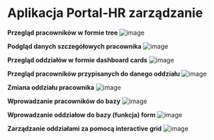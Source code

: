 <h1>Aplikacja Portal-HR zarządzanie</h1>

<b>Przegląd pracowników w formie tree</b>
![image](https://github.com/user-attachments/assets/53763ac1-f057-49d5-be84-b0bdf3794a4b)


<b>Podgląd danych szczegółowych pracownika</b>
![image](https://github.com/user-attachments/assets/75941d9c-f116-4186-a1c4-4298fd3b39cb)


<b>Przegląd oddziałów w formie dashboard cards</b>
![image](https://github.com/user-attachments/assets/e485e990-7576-496c-aadd-5c6c05e3245e)


<b>Przegląd pracowników przypisanych do danego oddziału</b>
![image](https://github.com/user-attachments/assets/fc1359a7-8422-4259-8807-99c61747cc3d)


<b>Zmiana oddziału pracownika</b>
![image](https://github.com/user-attachments/assets/28341584-a66e-43fd-85a9-06bbfca33918)

<b>Wprowadzanie pracowników do bazy</b>
![image](https://github.com/user-attachments/assets/60db82d7-ce37-42b1-a6c9-877bd186e148)

<b>Wprowadzanie oddziałow do bazy (funkcja) form</b>
![image](https://github.com/user-attachments/assets/c7c990b5-8c1c-4f73-bff5-f430dfd0aecf)

<b>Zarządzanie oddziałami za pomocą interactive grid</b>
![image](https://github.com/user-attachments/assets/b23ba1f3-8357-4589-8c2c-266ab9f28158)

